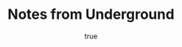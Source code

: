 ---
title: "Notes from Underground"
bookCover: "/assets/book-covers/notes-from-underground.jpg"
slug: "notes-from-underground"
bookAuthor: "Dostoyevski"
rating: 10
done: false
tags: []
detailedNotes: false
amazonLink: ""
author:
  name: Rico Trebeljahr
  picture: "/assets/blog/profile.jpeg"
---